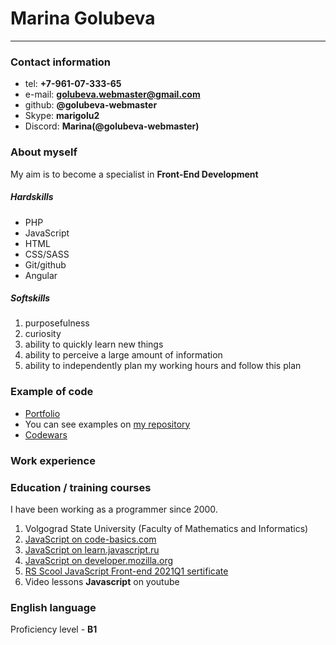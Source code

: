 # Marina Golubeva
----------------
### Contact information
- tel: **+7-961-07-333-65**
- e-mail: **golubeva.webmaster@gmail.com**
- github: **@golubeva-webmaster**
- Skype: **marigolu2**
- Discord: **Marina(@golubeva-webmaster)**

### About myself
My aim is to become a specialist in **Front-End Development**

##### Hardskills
- PHP
- JavaScript
- HTML
- CSS/SASS
- Git/github
- Angular

##### Softskills
1. purposefulness
2. curiosity
3. ability to quickly learn new things
4. ability to perceive a large amount of information
5. ability to independently plan my working hours and follow this plan

### Example of code
- [Portfolio](https://github.com/golubeva-webmaster/Portfolio)
- You can see examples on [my repository](https://github.com/golubeva-webmaster/working_practices_on_bitrix/blob/main/README.md)
- [Codewars](https://www.codewars.com/users/golubeva-webmaster)

### Work experience

### Education / training courses
I have been working as a programmer since 2000. 
1. Volgograd State University (Faculty of Mathematics and Informatics)
2. [JavaScript on code-basics.com](https://ru.code-basics.com/languages/javascript)
3. [JavaScript on learn.javascript.ru](https://learn.javascript.ru/)
4. [JavaScript on developer.mozilla.org](https://developer.mozilla.org/ru/docs/Web/JavaScript)
5. [RS Scool JavaScript Front-end 2021Q1 sertificate](https://app.rs.school/certificate/qm2m5pdc)
6. Video lessons **Javascript** on youtube

### English language
Proficiency level - **B1**
